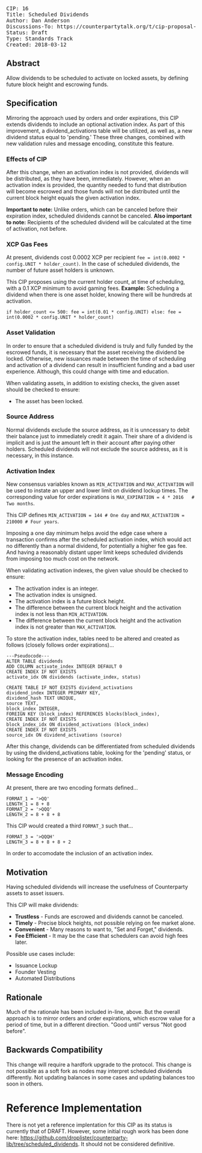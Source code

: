 <pre>
CIP: 16
Title: Scheduled Dividends
Author: Dan Anderson <me@dananderson.org>
Discussions-To: https://counterpartytalk.org/t/cip-proposal-scheduled-distributions/4449
Status: Draft
Type: Standards Track
Created: 2018-03-12
</pre>

## Abstract
Allow dividends to be scheduled to activate on locked assets, by defining future block height and escrowing funds.

## Specification
Mirroring the approach used by orders and order expirations, this CIP extends dividends to include an optional activation index. As part of this improvement, a dividend_activations table will be utilized, as well as, a new dividend status equal to 'pending.' These three changes, combined with new validation rules and message encoding, constitute this feature.

### Effects of CIP
After this change, when an activation index is not provided, dividends will be distributed, as they have been, immediately. However, when an activation index is provided, the quantity needed to fund that distribution will become escrowed and those funds will not be distributed until the current block height equals the given activation index.

**Important to note:** Unlike orders, which can be canceled before their expiration index, scheduled dividends cannot be canceled. **Also important to note:** Recipients of the scheduled dividend will be calculated at the time of activation, not before.

### XCP Gas Fees

At present, dividends cost 0.0002 XCP per recipient ```fee = int(0.0002 * config.UNIT * holder_count)```. In the case of scheduled dividends, the number of future asset holders is unknown.

This CIP proposes using the current holder count, at time of scheduling, with a 0.1 XCP minimum to avoid gaming fees. **Example:** Scheduling a dividend when there is one asset holder, knowing there will be hundreds at activation.

```if holder_count <= 500: fee = int(0.01 * config.UNIT) else: fee = int(0.0002 * config.UNIT * holder_count)```

### Asset Validation

In order to ensure that a scheduled dividend is truly and fully funded by the escrowed funds, it is necessary that the asset receiving the dividend be locked. Otherwise, new issuances made between the time of scheduling and activation of a dividend can result in insufficient funding and a bad user experience. Although, this could change with time and education.

When validating assets, in addition to existing checks, the given asset should be checked to ensure:
- The asset has been locked.

### Source Address

Normal dividends exclude the source address, as it is unncessary to debit their balance just to immediately credit it again. Their share of a dividend is implicit and is just the amount left in their account after paying other holders. Scheduled dividends will not exclude the source address, as it is necessary, in this instance.

### Activation Index

New consensus variables known as ```MIN_ACTIVATION``` and ```MAX_ACTIVATION``` will be used to instate an upper and lower limit on dividend lockup times. The corresponding value for order expirations is ```MAX_EXPIRATION = 4 * 2016   # Two months```.

This CIP defines ```MIN_ACTIVATION = 144 # One day``` and ```MAX_ACTIVATION = 210000 # Four years```.

Imposing a one day minimum helps avoid the edge case where a transaction confirms after the scheduled activation index, which would act no differently than a normal dividend, for potentially a higher fee gas fee. And having a reasonably distant upper limit keeps scheduled dividends from imposing too much cost on the network.

When validating activation indexes, the given value should be checked to ensure:
- The activation index is an integer.
- The activation index is unsigned.
- The activation index is a future block height.
- The difference between the current block height and the activation index is not less than ```MIN_ACTIVATION```.
- The difference between the current block height and the activation index is not greater than ```MAX_ACTIVATION```.

To store the activation index, tables need to be altered and created as follows (closely follows order expirations)...

```
---Pseudocode---
ALTER TABLE dividends
ADD COLUMN activate_index INTEGER DEFAULT 0
CREATE INDEX IF NOT EXISTS
activate_idx ON dividends (activate_index, status)

CREATE TABLE IF NOT EXISTS dividend_activations
dividend_index INTEGER PRIMARY KEY,
dividend_hash TEXT UNIQUE,
source TEXT,
block_index INTEGER,
FOREIGN KEY (block_index) REFERENCES blocks(block_index),
CREATE INDEX IF NOT EXISTS
block_index_idx ON dividend_activations (block_index)
CREATE INDEX IF NOT EXISTS
source_idx ON dividend_activations (source)

```

After this change, dividends can be differentiated from scheduled dividends by using the dividend_activations table, looking for the 'pending' status, or looking for the presence of an activation index.

### Message Encoding

At present, there are two encoding formats defined...
```
FORMAT_1 = '>QQ'
LENGTH_1 = 8 + 8
FORMAT_2 = '>QQQ'
LENGTH_2 = 8 + 8 + 8
```

This CIP would created a third ```FORMAT_3``` such that...
```
FORMAT_3 = '>QQQH'
LENGTH_3 = 8 + 8 + 8 + 2
```

In order to accomodate the inclusion of an activation index.

## Motivation

Having scheduled dividends will increase the usefulness of Counterparty assets to asset issuers.

This CIP will make dividends:
- **Trustless** - Funds are escrowed and dividends cannot be canceled.
- **Timely** - Precise block heights, not possible relying on fee market alone.
- **Convenient** - Many reasons to want to, "Set and Forget," dividends.
- **Fee Efficient** - It may be the case that schedulers can avoid high fees later.

Possible use cases include:
- Issuance Lockup
- Founder Vesting
- Automated Distributions

## Rationale 

Much of the rationale has been included in-line, above. But the overall approach is to mirror orders and order expirations, which escrow value for a period of time, but in a different direction. "Good until" versus "Not good before".

## Backwards Compatibility

This change will require a hardfork upgrade to the protocol. This change is not possible as a soft fork as nodes may interpret scheduled dividends differently. Not updating balances in some cases and updating balances too soon in others. 

# Reference Implementation

There is not yet a reference implentation for this CIP as its status is currently that of DRAFT. However, some initial rough work has been done here: https://github.com/droplister/counterparty-lib/tree/scheduled_dividends. It should not be considered definitive.


